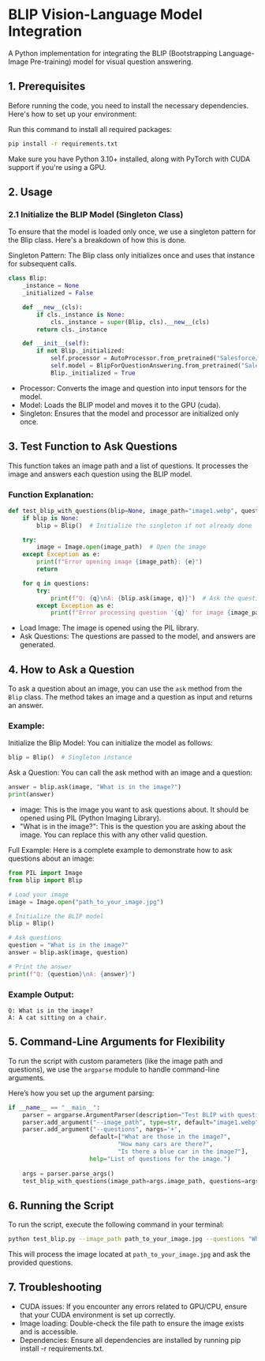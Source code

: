 # BLIP Vision-Language Model Integration

A Python implementation for integrating the BLIP (Bootstrapping Language-Image Pre-training) model for visual question answering.

## 1. Prerequisites

Before running the code, you need to install the necessary dependencies. Here's how to set up your environment:

Run this command to install all required packages:

```bash
pip install -r requirements.txt
```
Make sure you have Python 3.10+ installed, along with PyTorch with CUDA support if you're using a GPU.

## 2. Usage

### 2.1 Initialize the BLIP Model (Singleton Class)

To ensure that the model is loaded only once, we use a singleton pattern for the Blip class. Here's a breakdown of how this is done.

Singleton Pattern:
The Blip class only initializes once and uses that instance for subsequent calls.

```python
class Blip:
    _instance = None
    _initialized = False

    def __new__(cls):
        if cls._instance is None:
            cls._instance = super(Blip, cls).__new__(cls)
        return cls._instance

    def __init__(self):
        if not Blip._initialized:
            self.processor = AutoProcessor.from_pretrained("Salesforce/blip-vqa-base")
            self.model = BlipForQuestionAnswering.from_pretrained("Salesforce/blip-vqa-base").to("cuda")
            Blip._initialized = True
```
- Processor: Converts the image and question into input tensors for the model.
- Model: Loads the BLIP model and moves it to the GPU (cuda).
- Singleton: Ensures that the model and processor are initialized only once.


## 3. Test Function to Ask Questions

This function takes an image path and a list of questions. It processes the image and answers each question using the BLIP model.

### Function Explanation:

```python
def test_blip_with_questions(blip=None, image_path="image1.webp", questions=None):
    if blip is None:
        blip = Blip()  # Initialize the singleton if not already done

    try:
        image = Image.open(image_path)  # Open the image
    except Exception as e:
        print(f"Error opening image {image_path}: {e}")
        return

    for q in questions:
        try:
            print(f"Q: {q}\nA: {blip.ask(image, q)}")  # Ask the question and print the answer
        except Exception as e:
            print(f"Error processing question '{q}' for image {image_path}: {e}")
```

- Load Image: The image is opened using the PIL library.
- Ask Questions: The questions are passed to the model, and answers are generated.

## 4. How to Ask a Question

To ask a question about an image, you can use the ```ask``` method from the ```Blip``` class. The method takes an image and a question as input and returns an answer.

### Example:

Initialize the Blip Model: You can initialize the model as follows:


```python
blip = Blip()  # Singleton instance
```

Ask a Question: You can call the ask method with an image and a question:

```python
answer = blip.ask(image, "What is in the image?")
print(answer)
```

- image: This is the image you want to ask questions about. It should be opened using PIL (Python Imaging Library).
- "What is in the image?": This is the question you are asking about the image. You can replace this with any other valid question.

Full Example: Here is a complete example to demonstrate how to ask questions about an image:

```python
from PIL import Image
from blip import Blip

# Load your image
image = Image.open("path_to_your_image.jpg")

# Initialize the BLIP model
blip = Blip()

# Ask questions
question = "What is in the image?"
answer = blip.ask(image, question)

# Print the answer
print(f"Q: {question}\nA: {answer}")
```
### Example Output:

```
Q: What is in the image?
A: A cat sitting on a chair.
```

## 5. Command-Line Arguments for Flexibility

To run the script with custom parameters (like the image path and questions), we use the ```argparse``` module to handle command-line arguments.

Here’s how you set up the argument parsing:

```python
if __name__ == "__main__":
    parser = argparse.ArgumentParser(description="Test BLIP with questions on an image.")
    parser.add_argument("--image_path", type=str, default="image1.webp", help="Path to the image.")
    parser.add_argument("--questions", nargs='+', 
                       default=["What are those in the image?", 
                               "How many cars are there?", 
                               "Is there a blue car in the image?"], 
                       help="List of questions for the image.")
    
    args = parser.parse_args()
    test_blip_with_questions(image_path=args.image_path, questions=args.questions)

```

## 6. Running the Script
To run the script, execute the following command in your terminal:

```bash
python test_blip.py --image_path path_to_your_image.jpg --questions "What is in the image?" "How many cars are there?"
```
This will process the image located at ```path_to_your_image.jpg``` and ask the provided questions.

## 7. Troubleshooting

- CUDA issues: If you encounter any errors related to GPU/CPU, ensure that your CUDA environment is set up correctly.
- Image loading: Double-check the file path to ensure the image exists and is accessible.
- Dependencies: Ensure all dependencies are installed by running pip install -r requirements.txt.


